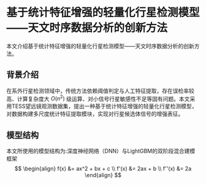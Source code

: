 # 基于统计特征增强的轻量化行星检测模型——天文时序数据分析的创新方法
本文介绍基于统计特征增强的轻量化行星检测模型——天文时序数据分析的创新方法。
## 背景介绍
在系外行星检测领域中，传统方法依赖阈值判定与人工特征提取，存在误检率较高、计算复杂度大 $O(n^2)$ 级运算、对小信号行星敏感性不足等固有问题。本文采用TESS望远镜观测数据集，提出一种基于统计特征增强的轻量化行星检测模型，对数据构建多尺度统计特征提取模块，实现对行星候选体信号的增强表征。
## 模型结构
本文所使用的模型结构为:深度神经网络（DNN）与LightGBM的双阶段混合建模框架
 $$
    \begin{align}
    f(x) &= ax^2 + bx + c \\
    f'(x)  &= 2ax + b \\
    f''(x)  &= 2a
    \end{align}
$$ 

